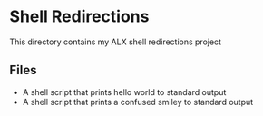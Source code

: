 # Shell Redirections
This directory contains my ALX shell redirections project

## Files
* A shell script that prints hello world to standard output
* A shell script that prints a confused smiley to standard output
